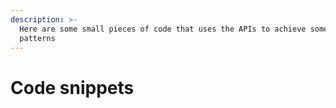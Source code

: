 ```yaml
---
description: >-
  Here are some small pieces of code that uses the APIs to achieve some common
  patterns
---
```


# Code snippets


